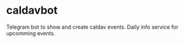 # caldavbot
Telegram bot to show and create caldav events. Daily info service for upcomming events.

